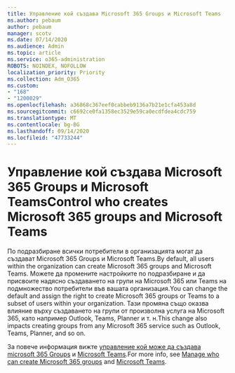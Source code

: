 ```yaml
---
title: Управление кой създава Microsoft 365 Groups и Microsoft Teams
ms.author: pebaum
author: pebaum
manager: scotv
ms.date: 07/14/2020
ms.audience: Admin
ms.topic: article
ms.service: o365-administration
ROBOTS: NOINDEX, NOFOLLOW
localization_priority: Priority
ms.collection: Adm_O365
ms.custom:
- "168"
- "1200029"
ms.openlocfilehash: a36868c367eef0cabbeb9136a7b21e1cfa453a8d
ms.sourcegitcommit: c6692ce0fa1358ec3529e59ca0ecdfdea4cdc759
ms.translationtype: MT
ms.contentlocale: bg-BG
ms.lasthandoff: 09/14/2020
ms.locfileid: "47733244"
---
```

# <a name="control-who-creates-microsoft-365-groups-and-microsoft-teams"></a><span data-ttu-id="aad91-102">Управление кой създава Microsoft 365 Groups и Microsoft Teams</span><span class="sxs-lookup"><span data-stu-id="aad91-102">Control who creates Microsoft 365 groups and Microsoft Teams</span></span>

<span data-ttu-id="aad91-103">По подразбиране всички потребители в организацията могат да създават Microsoft 365 Groups и Microsoft Teams.</span><span class="sxs-lookup"><span data-stu-id="aad91-103">By default, all users within the organization can create Microsoft 365 groups and Microsoft Teams.</span></span> <span data-ttu-id="aad91-104">Можете да промените настройките по подразбиране и да присвоите надясно създаването на групи на Microsoft 365 или Teams на подмножество потребители във вашата организация.</span><span class="sxs-lookup"><span data-stu-id="aad91-104">You can change the default and assign the right to create Microsoft 365 groups or Teams to a subset of users within your organization.</span></span> <span data-ttu-id="aad91-105">Тази промяна също оказва влияние върху създаването на групи от произволна услуга на Microsoft 365, като например Outlook, Teams, Planner и т. н.</span><span class="sxs-lookup"><span data-stu-id="aad91-105">This change also impacts creating groups from any Microsoft 365 service such as Outlook, Teams, Planner, and so on.</span></span>

<span data-ttu-id="aad91-106">За повече информация вижте [управление кой може да създава microsoft 365 Groups](https://support.office.com/article/Manage-who-can-create-Office-365-Groups-4c46c8cb-17d0-44b5-9776-005fced8e618) и [Microsoft Teams](https://aka.ms/rtsf).</span><span class="sxs-lookup"><span data-stu-id="aad91-106">For more info, see [Manage who can create Microsoft 365 groups](https://support.office.com/article/Manage-who-can-create-Office-365-Groups-4c46c8cb-17d0-44b5-9776-005fced8e618) and [Microsoft Teams](https://aka.ms/rtsf).</span></span>
